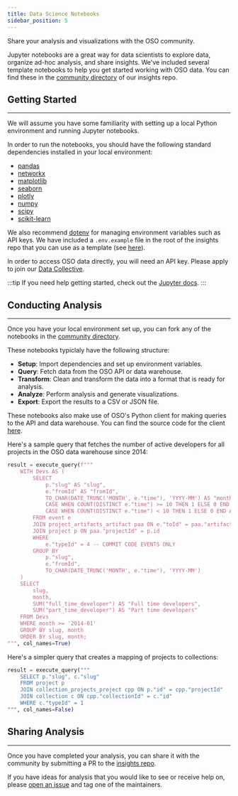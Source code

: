 ```yaml
---
title: Data Science Notebooks
sidebar_position: 5
---
```


Share your analysis and visualizations with the OSO community.

Jupyter notebooks are a great way for data scientists to explore data, organize ad-hoc analysis, and share insights. We've included several template notebooks to help you get started working with OSO data. You can find these in the [community directory](https://github.com/opensource-observer/insights/tree/main/community/notebook_templates) of our insights repo.

## Getting Started

---

We will assume you have some familiarity with setting up a local Python environment and running Jupyter notebooks.

In order to run the notebooks, you should have the following standard dependencies installed in your local environment:

- [pandas](https://pandas.pydata.org/)
- [networkx](https://networkx.org/)
- [matplotlib](https://matplotlib.org/)
- [seaborn](https://seaborn.pydata.org/)
- [plotly](https://plotly.com/python/)
- [numpy](https://numpy.org/)
- [scipy](https://www.scipy.org/)
- [scikit-learn](https://scikit-learn.org/stable/)

We also recommend [dotenv](https://pypi.org/project/python-dotenv/) for managing environment variables such as API keys. We have included a `.env.example` file in the root of the insights repo that you can use as a template (see [here](https://github.com/opensource-observer/insights/blob/main/.env.example)).

In order to access OSO data directly, you will need an API key. Please apply to join our [Data Collective](https://www.opensource.observer/data-collective).

:::tip
If you need help getting started, check out the [Jupyter docs](https://jupyter-notebook-beginner-guide.readthedocs.io/en/latest/).
:::

## Conducting Analysis

---

Once you have your local environment set up, you can fork any of the notebooks in the [community directory](https://github.com/opensource-observer/insights/tree/main/community/notebook_templates).

These notebooks typiclaly have the following structure:

- **Setup**: Import dependencies and set up environment variables.
- **Query**: Fetch data from the OSO API or data warehouse.
- **Transform**: Clean and transform the data into a format that is ready for analysis.
- **Analyze**: Perform analysis and generate visualizations.
- **Export**: Export the results to a CSV or JSON file.

These notebooks also make use of OSO's Python client for making queries to the API and data warehouse. You can find the source code for the client [here](https://github.com/opensource-observer/insights/blob/main/scripts/oso_db.py).

Here's a sample query that fetches the number of active developers for all projects in the OSO data warehouse since 2014:

```python
result = execute_query(f"""
    WITH Devs AS (
        SELECT
            p."slug" AS "slug",
            e."fromId" AS "fromId",
            TO_CHAR(DATE_TRUNC('MONTH', e."time"), 'YYYY-MM') AS "month",
            CASE WHEN COUNT(DISTINCT e."time") >= 10 THEN 1 ELSE 0 END AS "full_time_developer",
            CASE WHEN COUNT(DISTINCT e."time") < 10 THEN 1 ELSE 0 END AS "part_time_developer"
        FROM event e
        JOIN project_artifacts_artifact paa ON e."toId" = paa."artifactId"
        JOIN project p ON paa."projectId" = p.id
        WHERE
            e."typeId" = 4 -- COMMIT CODE EVENTS ONLY
        GROUP BY
            p."slug",
            e."fromId",
            TO_CHAR(DATE_TRUNC('MONTH', e."time"), 'YYYY-MM')
    )
    SELECT
        slug,
        month,
        SUM("full_time_developer") AS "Full time developers",
        SUM("part_time_developer") AS "Part time developers"
    FROM Devs
    WHERE month >= '2014-01'
    GROUP BY slug, month
    ORDER BY slug, month;
""", col_names=True)
```

Here's a simpler query that creates a mapping of projects to collections:

```python
result = execute_query("""
    SELECT p."slug", c."slug"
    FROM project p
    JOIN collection_projects_project cpp ON p."id" = cpp."projectId"
    JOIN collection c ON cpp."collectionId" = c."id"
    WHERE c."typeId" = 1
""", col_names=False)
```

## Sharing Analysis

---

Once you have completed your analysis, you can share it with the community by submitting a PR to the [insights repo](https://github.com/opensource-observer/insights).

If you have ideas for analysis that you would like to see or receive help on, please [open an issue](https://github.com/opensource-observer/insights/issues) and tag one of the maintainers.
